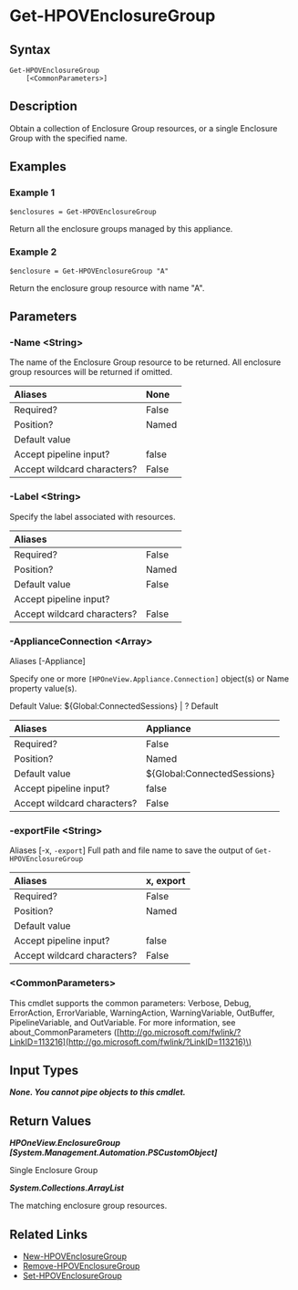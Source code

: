 ﻿---
description: 
---

# Get-HPOVEnclosureGroup

## Syntax

```text
Get-HPOVEnclosureGroup
    [<CommonParameters>]
```

## Description

Obtain a collection of Enclosure Group resources, or a single Enclosure Group with the specified name.
## Examples

###  Example 1 

```text
$enclosures = Get-HPOVEnclosureGroup

```

Return all the enclosure groups managed by this appliance.

###  Example 2 

```text
$enclosure = Get-HPOVEnclosureGroup "A"

```

Return the enclosure group resource with name "A".

## Parameters

### -Name &lt;String&gt;

The name of the Enclosure Group resource to be returned.  All enclosure group resources will be returned if omitted.

| Aliases | None |
| :--- | :--- |
| Required? | False |
| Position? | Named |
| Default value |  |
| Accept pipeline input? | false |
| Accept wildcard characters? | False |

### -Label &lt;String&gt;

Specify the label associated with resources.

| Aliases |  |
| :--- | :--- |
| Required? | False |
| Position? | Named |
| Default value | False |
| Accept pipeline input? |  |
| Accept wildcard characters? | False |

### -ApplianceConnection &lt;Array&gt;

Aliases [-Appliance]

Specify one or more `[HPOneView.Appliance.Connection]` object(s) or Name property value(s).

Default Value: ${Global:ConnectedSessions} | ? Default

| Aliases | Appliance |
| :--- | :--- |
| Required? | False |
| Position? | Named |
| Default value | ${Global:ConnectedSessions} |
| Accept pipeline input? | false |
| Accept wildcard characters? | False |

### -exportFile &lt;String&gt;

Aliases [-x, `-export`]
Full path and file name to save the output of `Get-HPOVEnclosureGroup`

| Aliases | x, export |
| :--- | :--- |
| Required? | False |
| Position? | Named |
| Default value |  |
| Accept pipeline input? | false |
| Accept wildcard characters? | False |

### &lt;CommonParameters&gt;

This cmdlet supports the common parameters: Verbose, Debug, ErrorAction, ErrorVariable, WarningAction, WarningVariable, OutBuffer, PipelineVariable, and OutVariable. For more information, see about\_CommonParameters \([http://go.microsoft.com/fwlink/?LinkID=113216](http://go.microsoft.com/fwlink/?LinkID=113216)\)

## Input Types

_**None.  You cannot pipe objects to this cmdlet.**_



## Return Values

_**HPOneView.EnclosureGroup [System.Management.Automation.PSCustomObject]**_

Single Enclosure Group

_**System.Collections.ArrayList**_

The matching enclosure group resources.

## Related Links

* [New-HPOVEnclosureGroup](new-hpovenclosuregroup.md)
* [Remove-HPOVEnclosureGroup](remove-hpovenclosuregroup.md)
* [Set-HPOVEnclosureGroup](set-hpovenclosuregroup.md)
